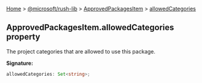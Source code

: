 [Home](./index) &gt; [@microsoft/rush-lib](./rush-lib.md) &gt; [ApprovedPackagesItem](./rush-lib.approvedpackagesitem.md) &gt; [allowedCategories](./rush-lib.approvedpackagesitem.allowedcategories.md)

## ApprovedPackagesItem.allowedCategories property

The project categories that are allowed to use this package.

<b>Signature:</b>

```typescript
allowedCategories: Set<string>;
```
